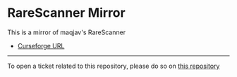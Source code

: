 # RareScanner Mirror

This is a mirror of maqjav's RareScanner

- [Curseforge URL](https://www.curseforge.com/wow/addons/rarescanner)

----

To open a ticket related to this repository, please do so on [this repository](https://github.com/curseforge-mirror/.github)